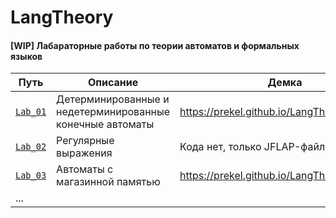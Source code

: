 # LangTheory

#### [WIP] Лабараторные работы по теории автоматов и формальных языков

| Путь       | Описание           | Демка | Отчёт |
| ------------- | ------------- |---|---------- |
| [`Lab_01`](https://github.com/prekel/LangTheory/tree/master/Lab01) | Детерминированные и недетерминированные конечные автоматы | https://prekel.github.io/LangTheory/#/Lab01 | [Отчёт](https://github.com/prekel/LangTheory/blob/master/Lab01/Lab_01_Prekel_%D0%BE%D1%82%D1%87%D1%91%D1%82.pdf) |
| [`Lab_02`](https://github.com/prekel/LangTheory/tree/master/Lab02) | Регулярные выражения | Кода нет, только JFLAP-файлы | [Отчёт](https://github.com/prekel/LangTheory/blob/master/Lab02/Lab02_Prekel.pdf) |
| [`Lab_03`](https://github.com/prekel/LangTheory/tree/master/Lab03) | Автоматы с магазинной памятью | https://prekel.github.io/LangTheory/#/Lab03 | [Отчёт](https://github.com/prekel/LangTheory/blob/master/Lab03/Lab03_Prekel.pdf) |
| ... | | | |
